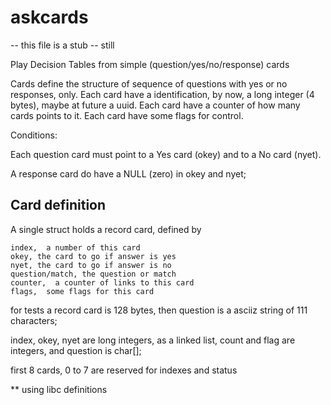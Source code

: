 # askcards

-- this file is a stub -- still

Play Decision Tables from simple  (question/yes/no/response) cards

Cards define the structure of sequence of questions with yes or no responses, only.
Each card have a identification, by now, a long integer (4 bytes), maybe at future a uuid.
Each card have a counter of how many cards points to it.
Each card have some flags for control.

Conditions:

Each question card must point to a Yes card (okey) and to a No card (nyet).

A response card do have a NULL (zero) in okey and nyet;

## Card definition

A single struct holds a record card, defined by

    index,  a number of this card
    okey, the card to go if answer is yes
    nyet, the card to go if answer is no
    question/match, the question or match
    counter,  a counter of links to this card
    flags,  some flags for this card

for tests a record card is 128 bytes, then question is a asciiz string of 111 characters;

index, okey, nyet are long integers, as a linked list, count and flag are integers, and question is char[];

first 8 cards, 0 to 7 are reserved for indexes and status


** using libc definitions
